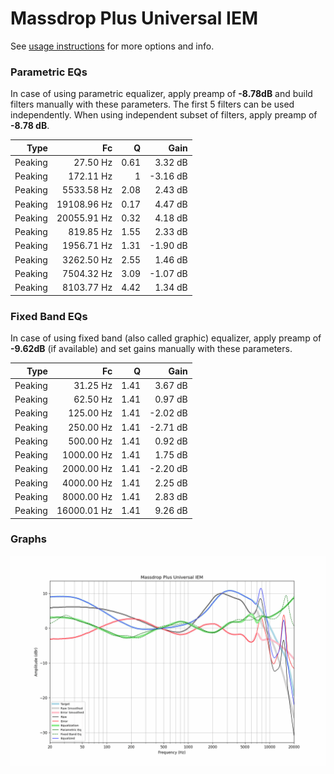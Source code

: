 # Massdrop Plus Universal IEM
See [usage instructions](https://github.com/jaakkopasanen/AutoEq#usage) for more options and info.

### Parametric EQs
In case of using parametric equalizer, apply preamp of **-8.78dB** and build filters manually
with these parameters. The first 5 filters can be used independently.
When using independent subset of filters, apply preamp of **-8.78 dB**.

| Type    | Fc          |    Q | Gain     |
|--------:|------------:|-----:|---------:|
| Peaking | 27.50 Hz    | 0.61 | 3.32 dB  |
| Peaking | 172.11 Hz   | 1    | -3.16 dB |
| Peaking | 5533.58 Hz  | 2.08 | 2.43 dB  |
| Peaking | 19108.96 Hz | 0.17 | 4.47 dB  |
| Peaking | 20055.91 Hz | 0.32 | 4.18 dB  |
| Peaking | 819.85 Hz   | 1.55 | 2.33 dB  |
| Peaking | 1956.71 Hz  | 1.31 | -1.90 dB |
| Peaking | 3262.50 Hz  | 2.55 | 1.46 dB  |
| Peaking | 7504.32 Hz  | 3.09 | -1.07 dB |
| Peaking | 8103.77 Hz  | 4.42 | 1.34 dB  |

### Fixed Band EQs
In case of using fixed band (also called graphic) equalizer, apply preamp of **-9.62dB**
(if available) and set gains manually with these parameters.

| Type    | Fc          |    Q | Gain     |
|--------:|------------:|-----:|---------:|
| Peaking | 31.25 Hz    | 1.41 | 3.67 dB  |
| Peaking | 62.50 Hz    | 1.41 | 0.97 dB  |
| Peaking | 125.00 Hz   | 1.41 | -2.02 dB |
| Peaking | 250.00 Hz   | 1.41 | -2.71 dB |
| Peaking | 500.00 Hz   | 1.41 | 0.92 dB  |
| Peaking | 1000.00 Hz  | 1.41 | 1.75 dB  |
| Peaking | 2000.00 Hz  | 1.41 | -2.20 dB |
| Peaking | 4000.00 Hz  | 1.41 | 2.25 dB  |
| Peaking | 8000.00 Hz  | 1.41 | 2.83 dB  |
| Peaking | 16000.01 Hz | 1.41 | 9.26 dB  |

### Graphs
![](./Massdrop%20Plus%20Universal%20IEM.png)
